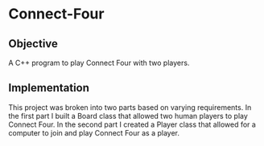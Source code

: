 # Connect-Four
## Objective
A C++ program to play Connect Four with two players.

## Implementation
This project was broken into two parts based on varying requirements. In the first part I built a Board class that allowed two human players to play Connect Four. In the second part I created a Player class that allowed for a computer to join and play Connect Four as a player.
